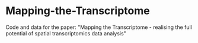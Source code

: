 # Mapping-the-Transcriptome
Code and data for the paper: "Mapping the Transcriptome - realising the full potential of spatial transcriptomics data analysis"
